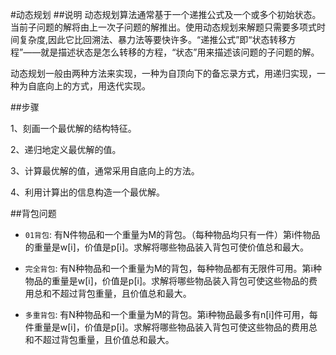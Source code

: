 #动态规划
##说明
动态规划算法通常基于一个递推公式及一个或多个初始状态。当前子问题的解将由上一次子问题的解推出。使用动态规划来解题只需要多项式时间复杂度,因此它比回溯法、暴力法等要快许多。“递推公式”即“状态转移方程”——就是描述状态是怎么转移的方程，“状态”用来描述该问题的子问题的解。

动态规划一般由两种方法来实现，一种为自顶向下的备忘录方式，用递归实现，一种为自底向上的方式，用迭代实现。

##步骤

1、刻画一个最优解的结构特征。

2、递归地定义最优解的值。

3、计算最优解的值，通常采用自底向上的方法。

4、利用计算出的信息构造一个最优解。

##背包问题

- `01背包`: 有N件物品和一个重量为M的背包。（每种物品均只有一件）第i件物品的重量是w[i]，价值是p[i]。求解将哪些物品装入背包可使价值总和最大。

- `完全背包`: 有N种物品和一个重量为M的背包，每种物品都有无限件可用。第i种物品的重量是w[i]，价值是p[i]。求解将哪些物品装入背包可使这些物品的费用总和不超过背包重量，且价值总和最大。

- `多重背包`: 有N种物品和一个重量为M的背包。第i种物品最多有n[i]件可用，每件重量是w[i]，价值是p[i]。求解将哪些物品装入背包可使这些物品的费用总和不超过背包重量，且价值总和最大。

